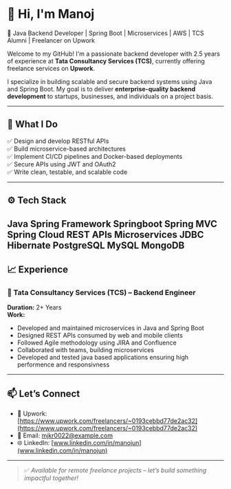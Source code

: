 # 👋 Hi, I'm Manoj

🎯 Java Backend Developer | Spring Boot | Microservices | AWS | TCS Alumni | Freelancer on Upwork

Welcome to my GitHub! I'm a passionate backend developer with 2.5 years of experience at **Tata Consultancy Services (TCS)**, currently offering freelance services on **Upwork**.

I specialize in building scalable and secure backend systems using Java and Spring Boot. My goal is to deliver **enterprise-quality backend development** to startups, businesses, and individuals on a project basis.

---

## 💼 What I Do

✅ Design and develop RESTful APIs  
✅ Build microservice-based architectures  
✅ Implement CI/CD pipelines and Docker-based deployments    
✅ Secure APIs using JWT and OAuth2  
✅ Write clean, testable, and scalable code

---

## ⚙️ Tech Stack

Java
Spring Framework
Springboot
Spring MVC
Spring Cloud
REST APIs
Microservices
JDBC 
Hibernate
PostgreSQL
MySQL
MongoDB
---


## 📈 Experience

### 🏢 Tata Consultancy Services (TCS) – Backend Engineer  
**Duration:** 2+ Years  
**Work:**  
- Developed and maintained microservices in Java and Spring Boot  
- Designed REST APIs consumed by web and mobile clients  
- Followed Agile methodology using JIRA and Confluence
- Collaborated with teams, building microservices
- Developed and tested java based applications ensuring high performence and responsivness

---

## 📫 Let’s Connect

- 💼 Upwork: [https://www.upwork.com/freelancers/~0193cebbd77de2ac32](https://www.upwork.com/freelancers/~0193cebbd77de2ac32)  
- 📧 Email: mjkr0022@example.com  
- 🌐 LinkedIn: [www.linkedin.com/in/manojun](www.linkedin.com/in/manojun)  
---

> ✅ *Available for remote freelance projects – let’s build something impactful together!*
